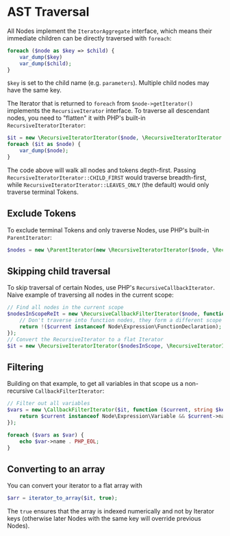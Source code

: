
# AST Traversal

All Nodes implement the `IteratorAggregate` interface, which means their immediate children can be directly traversed with `foreach`:

```php
foreach ($node as $key => $child) {
    var_dump($key)
    var_dump($child);
}
```

`$key` is set to the child name (e.g. `parameters`).
Multiple child nodes may have the same key.

The Iterator that is returned to `foreach` from `$node->getIterator()` implements the `RecursiveIterator` interface.
To traverse all descendant nodes, you need to "flatten" it with PHP's built-in `RecursiveIteratorIterator`:

```php
$it = new \RecursiveIteratorIterator($node, \RecursiveIteratorIterator::SELF_FIRST);
foreach ($it as $node) {
    var_dump($node);
}
```

The code above will walk all nodes and tokens depth-first.
Passing `RecursiveIteratorIterator::CHILD_FIRST` would traverse breadth-first, while `RecursiveIteratorIterator::LEAVES_ONLY` (the default) would only traverse terminal Tokens. 

## Exclude Tokens

To exclude terminal Tokens and only traverse Nodes, use PHP's built-in `ParentIterator`:

```php
$nodes = new \ParentIterator(new \RecursiveIteratorIterator($node, \RecursiveIteratorIterator::SELF_FIRST));
```

## Skipping child traversal

To skip traversal of certain Nodes, use PHP's `RecursiveCallbackIterator`.
Naive example of traversing all nodes in the current scope:

```php
// Find all nodes in the current scope
$nodesInScopeReIt = new \RecursiveCallbackFilterIterator($node, function ($current, string $key, \RecursiveIterator $it) {
    // Don't traverse into function nodes, they form a different scope
    return !($current instanceof Node\Expression\FunctionDeclaration);
});
// Convert the RecursiveIterator to a flat Iterator
$it = new \RecursiveIteratorIterator($nodesInScope, \RecursiveIteratorIterator::SELF_FIRST);
```

## Filtering

Building on that example, to get all variables in that scope us a non-recursive `CallbackFilterIterator`:

```php
// Filter out all variables
$vars = new \CallbackFilterIterator($it, function ($current, string $key, \Iterator $it) {
    return $current instanceof Node\Expression\Variable && $current->name instanceof Token;
});

foreach ($vars as $var) {
    echo $var->name . PHP_EOL;
}
```

## Converting to an array

You can convert your iterator to a flat array with

```php
$arr = iterator_to_array($it, true);
```

The `true` ensures that the array is indexed numerically and not by Iterator keys (otherwise later Nodes with the same key will override previous Nodes).
